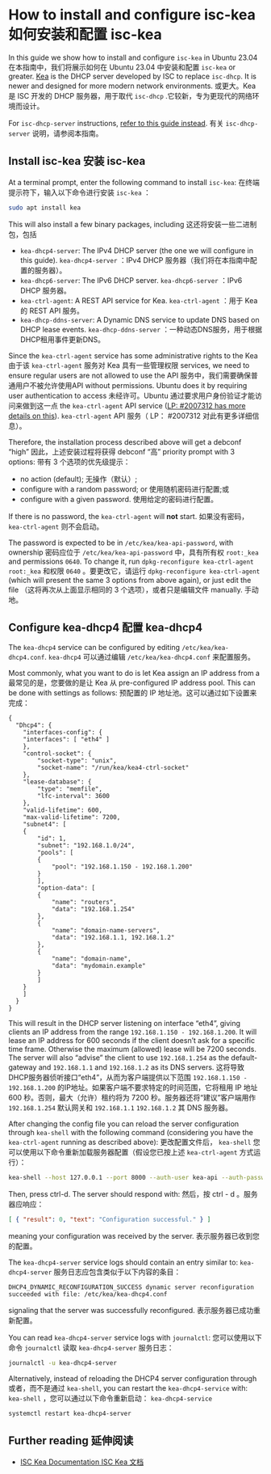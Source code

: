 # How to install and configure isc-kea 如何安装和配置 isc-kea

In this guide we show how to install and configure `isc-kea` in Ubuntu 23.04
在本指南中，我们将展示如何在 Ubuntu 23.04 中安装和配置 `isc-kea` 
 or greater. [Kea](https://www.isc.org/kea/) is the DHCP server developed by ISC to replace `isc-dhcp`. It is newer and designed for more modern network environments.
或更大。Kea 是 ISC 开发的 DHCP 服务器，用于取代 `isc-dhcp` .它较新，专为更现代的网络环境而设计。

For `isc-dhcp-server` instructions, [refer to this guide instead](https://ubuntu.com/server/docs/how-to-install-and-configure-isc-dhcp-server).
有关 `isc-dhcp-server` 说明，请参阅本指南。

## Install isc-kea 安装 isc-kea

At a terminal prompt, enter the following command to install `isc-kea`:
在终端提示符下，输入以下命令进行安装 `isc-kea` ：

```bash
sudo apt install kea
```

This will also install a few binary packages, including
这还将安装一些二进制包，包括

- `kea-dhcp4-server`: The IPv4 DHCP server (the one we will configure in this guide).
   `kea-dhcp4-server` ：IPv4 DHCP 服务器（我们将在本指南中配置的服务器）。
- `kea-dhcp6-server`: The IPv6 DHCP server.
   `kea-dhcp6-server` ：IPv6 DHCP 服务器。
- `kea-ctrl-agent`: A REST API service for Kea.
   `kea-ctrl-agent` ：用于 Kea 的 REST API 服务。
- `kea-dhcp-ddns-server`: A Dynamic DNS service to update DNS based on DHCP lease events.
   `kea-dhcp-ddns-server` ：一种动态DNS服务，用于根据DHCP租用事件更新DNS。

Since the `kea-ctrl-agent` service has some administrative rights to the Kea
由于该 `kea-ctrl-agent` 服务对 Kea 具有一些管理权限
 services, we need to ensure regular users are not allowed to use the API
服务中，我们需要确保普通用户不被允许使用API
 without permissions. Ubuntu does it by requiring user authentication to access
未经许可。Ubuntu 通过要求用户身份验证才能访问来做到这一点
 the `kea-ctrl-agent` API service ([LP: #2007312 has more details on this](https://bugs.launchpad.net/ubuntu/+source/isc-kea/+bug/2007312)).
 `kea-ctrl-agent` API 服务（ LP： #2007312 对此有更多详细信息）。

Therefore, the installation process described above will get a debconf “high”
因此，上述安装过程将获得 debconf “高”
 priority prompt with 3 options:
带有 3 个选项的优先级提示：

- no action (default); 无操作（默认）;
- configure with a random password; or
  使用随机密码进行配置;或
- configure with a given password.
  使用给定的密码进行配置。

If there is no password, the `kea-ctrl-agent` will **not** start.
如果没有密码， `kea-ctrl-agent` 则不会启动。

The password is expected to be in `/etc/kea/kea-api-password`, with ownership
密码应位于 `/etc/kea/kea-api-password` 中，具有所有权
 `root:_kea` and permissions `0640`. To change it, run `dpkg-reconfigure kea-ctrl-agent`
 `root:_kea` 和权限 `0640` 。要更改它，请运行 `dpkg-reconfigure kea-ctrl-agent` 
 (which will present the same 3 options from above again), or just edit the file
（这将再次从上面显示相同的 3 个选项），或者只是编辑文件
 manually. 手动地。

## Configure kea-dhcp4 配置 kea-dhcp4

The `kea-dhcp4` service can be configured by editing `/etc/kea/kea-dhcp4.conf`.
 `kea-dhcp4` 可以通过编辑 `/etc/kea/kea-dhcp4.conf` 来配置服务。

Most commonly, what you want to do is let Kea assign an IP address from a
最常见的是，您要做的是让 Kea 从
 pre-configured IP address pool. This can be done with settings as follows:
预配置的 IP 地址池。这可以通过如下设置来完成：

```auto
{
  "Dhcp4": {
	"interfaces-config": {
  	"interfaces": [ "eth4" ]
	},
	"control-socket": {
    	"socket-type": "unix",
    	"socket-name": "/run/kea/kea4-ctrl-socket"
	},
	"lease-database": {
    	"type": "memfile",
    	"lfc-interval": 3600
	},
	"valid-lifetime": 600,
	"max-valid-lifetime": 7200,
	"subnet4": [
  	{
    	"id": 1,
    	"subnet": "192.168.1.0/24",
    	"pools": [
      	{
        	"pool": "192.168.1.150 - 192.168.1.200"
      	}
    	],
    	"option-data": [
      	{
        	"name": "routers",
        	"data": "192.168.1.254"
      	},
      	{
        	"name": "domain-name-servers",
        	"data": "192.168.1.1, 192.168.1.2"
      	},
      	{
        	"name": "domain-name",
        	"data": "mydomain.example"
      	}
    	]
  	}
	]
  }
}
```

This will result in the DHCP server listening on interface “eth4”, giving clients an IP address from the range `192.168.1.150 - 192.168.1.200`. It will lease an IP address for 600 seconds if the client doesn’t ask  for a specific time frame. Otherwise the maximum (allowed) lease will be 7200 seconds. The server will also “advise” the client to use `192.168.1.254` as the default-gateway and `192.168.1.1` and `192.168.1.2` as its DNS servers.
这将导致DHCP服务器侦听接口“eth4”，从而为客户端提供以下范围 `192.168.1.150 - 192.168.1.200` 的IP地址。如果客户端不要求特定的时间范围，它将租用 IP 地址 600 秒。否则，最大（允许）租约将为 7200 秒。服务器还将“建议”客户端用作 `192.168.1.254` 默认网关和 `192.168.1.1`  `192.168.1.2` 其 DNS 服务器。

After changing the config file you can reload the server configuration through `kea-shell` with the following command (considering you have the `kea-ctrl-agent` running as described above):
更改配置文件后， `kea-shell` 您可以使用以下命令重新加载服务器配置（假设您已按上述 `kea-ctrl-agent` 方式运行）：

```bash
kea-shell --host 127.0.0.1 --port 8000 --auth-user kea-api --auth-password $(cat /etc/kea/kea-api-password) --service dhcp4 config-reload
```

Then, press ctrl-d. The server should respond with:
然后，按 ctrl - d 。服务器应响应：

```json
[ { "result": 0, "text": "Configuration successful." } ]
```

meaning your configuration was received by the server.
表示服务器已收到您的配置。

The `kea-dhcp4-server` service logs should contain an entry similar to:
 `kea-dhcp4-server` 服务日志应包含类似于以下内容的条目：

```auto
DHCP4_DYNAMIC_RECONFIGURATION_SUCCESS dynamic server reconfiguration succeeded with file: /etc/kea/kea-dhcp4.conf
```

signaling that the server was successfully reconfigured.
表示服务器已成功重新配置。

You can read `kea-dhcp4-server` service logs with `journalctl`:
您可以使用以下命令 `journalctl` 读取 `kea-dhcp4-server` 服务日志：

```bash
journalctl -u kea-dhcp4-server
```

Alternatively, instead of reloading the DHCP4 server configuration through
或者，而不是通过
 `kea-shell`,  you can restart the `kea-dhcp4-service` with:
 `kea-shell` ，您可以通过以下命令重新启动： `kea-dhcp4-service` 

```bash
systemctl restart kea-dhcp4-server
```

## Further reading 延伸阅读

- [ISC Kea Documentation ISC Kea 文档](https://kb.isc.org/docs/kea-administrator-reference-manual)